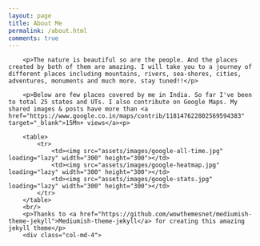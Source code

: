 ```yaml
---
layout: page
title: About Me
permalink: /about.html
comments: true
---
```


<div class="row justify-content-between">
    <div class="col-md-8 pr-5">

        <p>The nature is beautiful so are the people. And the places created by both of them are amazing. I will take you to a journey of different places including mountains, rivers, sea-shores, cities, adventures, monuments and much more. stay tuned!!</p>
        
        <p>Below are few places covered by me in India. So far I've been to total 25 states and UTs. I also contribute on Google Maps. My shared images & posts have more than <a href="https://www.google.co.in/maps/contrib/118147622802569594383" target="_blank">15Mn+ views</a><p>

        <table>
            <tr>
                <td><img src="assets/images/google-all-time.jpg" loading="lazy" width="300" height="300"></td>
                <td><img src="assets/images/google-heatmap.jpg" loading="lazy" width="300" height="300"></td>
                <td><img src="assets/images/google-stats.jpg" loading="lazy" width="300" height="300"></td>
            </tr>
        </table>
        <br/>
        <p>Thanks to <a href="https://github.com/wowthemesnet/mediumish-theme-jekyll">Mediumish-theme-jekyll</a> for creating this amazing jekyll theme</p>
        <div class="col-md-4">
        
</div>
